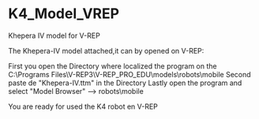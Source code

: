 # K4_Model_VREP
Khepera IV model for V-REP

The Khepera-IV model attached,it can by opened on V-REP:

First you open the Directory where localized the program on the C:\Programs Files\V-REP3\V-REP_PRO_EDU\models\robots\mobile
Second paste de "Khepera-IV.ttm" in the Directory
Lastly open the program and select "Model Browser" --> robots\mobile

You are ready for used the K4 robot en V-REP

